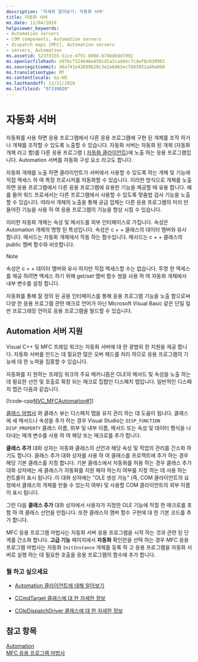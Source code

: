 ```yaml
---
description: '자세히 알아보기: 자동화 서버'
title: 자동화 서버
ms.date: 11/04/2016
helpviewer_keywords:
- Automation servers
- COM components, Automation servers
- dispatch maps [MFC], Automation servers
- servers, Automation
ms.assetid: 523fd155-51ce-4f91-b986-b74bdbdd7d92
ms.openlocfilehash: e97bcf524b96e459cd1a3caddec7cdaf0c030962
ms.sourcegitcommit: d6af41e42699628c3e2e6063ec7b03931a49a098
ms.translationtype: MT
ms.contentlocale: ko-KR
ms.lasthandoff: 12/11/2020
ms.locfileid: "97339828"
---
```

# <a name="automation-servers"></a>자동화 서버

자동화를 사용 하면 응용 프로그램에서 다른 응용 프로그램에 구현 된 개체를 조작 하거나 개체를 조작할 수 있도록 노출할 수 있습니다. 자동화 서버는 자동화 된 개체 (자동화 개체 라고 함)를 다른 응용 프로그램 ( [자동화 클라이언트](automation-clients.md))에 노출 하는 응용 프로그램입니다. Automation 서버를 자동화 구성 요소 라고도 합니다.

자동화 개체를 노출 하면 클라이언트가 서버에서 사용할 수 있도록 하는 개체 및 기능에 직접 액세스 하 여 특정 프로시저를 자동화할 수 있습니다. 이러한 방식으로 개체를 노출 하면 응용 프로그램에서 다른 응용 프로그램에 유용한 기능을 제공할 때 유용 합니다. 예를 들어 워드 프로세서는 다른 프로그램에서 사용할 수 있도록 맞춤법 검사 기능을 노출할 수 있습니다. 따라서 개체의 노출을 통해 공급 업체는 다른 응용 프로그램의 미리 만들어진 기능을 사용 하 여 응용 프로그램의 기능을 향상 시킬 수 있습니다.

이러한 자동화 개체는 속성 및 메서드를 외부 인터페이스로 가집니다. 속성은 Automation 개체의 명명 된 특성입니다. 속성은 c + + 클래스의 데이터 멤버와 유사 합니다. 메서드는 자동화 개체에서 작동 하는 함수입니다. 메서드는 c + + 클래스의 public 멤버 함수와 비슷합니다.

> [!NOTE]
> 속성은 c + + 데이터 멤버와 유사 하지만 직접 액세스할 수는 없습니다. 투명 한 액세스를 제공 하려면 액세스 하기 위해 get/set 멤버 함수 쌍을 사용 하 여 자동화 개체에서 내부 변수를 설정 합니다.

자동화를 통해 잘 정의 된 공용 인터페이스를 통해 응용 프로그램 기능을 노출 함으로써 다양 한 응용 프로그램 관련 매크로 언어가 아닌 Microsoft Visual Basic 같은 단일 일반 프로그래밍 언어로 응용 프로그램을 빌드할 수 있습니다.

## <a name="support-for-automation-servers"></a><a name="_core_support_for_automation_servers"></a> Automation 서버 지원

Visual C++ 및 MFC 프레임 워크는 자동화 서버에 대 한 광범위 한 지원을 제공 합니다. 자동화 서버를 만드는 데 필요한 많은 오버 헤드를 처리 하므로 응용 프로그램의 기능에 대 한 노력을 집중할 수 있습니다.

자동화를 지 원하는 프레임 워크의 주요 메커니즘은 OLE의 메서드 및 속성을 노출 하는 데 필요한 선언 및 호출로 확장 되는 매크로 집합인 디스패치 맵입니다. 일반적인 디스패치 맵은 다음과 같습니다.

[!code-cpp[NVC_MFCAutomation#1](codesnippet/cpp/automation-servers_1.cpp)]

[클래스 마법사](reference/mfc-class-wizard.md) 와 클래스 뷰는 디스패치 맵을 유지 관리 하는 데 도움이 됩니다. 클래스에 새 메서드나 속성을 추가 하는 경우 Visual Studio는 `DISP_FUNCTION` `DISP_PROPERTY` 클래스 이름, 외부 및 내부 이름, 메서드 또는 속성 및 데이터 형식을 나타내는 매개 변수를 사용 하 여 해당 또는 매크로를 추가 합니다.

**클래스 추가** 대화 상자는 자동화 클래스의 선언과 해당 속성 및 작업의 관리를 간소화 하기도 합니다. 클래스 추가 대화 상자를 사용 하 여 클래스를 프로젝트에 추가 하는 경우 해당 기본 클래스를 지정 합니다. 기본 클래스에서 자동화를 허용 하는 경우 클래스 추가 대화 상자에는 새 클래스가 자동화를 지원 해야 하는지 여부를 지정 하는 데 사용 하는 컨트롤이 표시 됩니다 .이 대화 상자에는 "OLE 생성 가능" (즉, COM 클라이언트의 요청에서 클래스의 개체를 만들 수 있는지 여부) 및 사용할 COM 클라이언트의 외부 이름이 표시 됩니다.

그런 다음 **클래스 추가** 대화 상자에서 사용자가 지정한 OLE 기능에 적절 한 매크로를 포함 하 여 클래스 선언을 만듭니다. 또한 클래스의 멤버 함수 구현에 대 한 기본 코드를 추가 합니다.

MFC 응용 프로그램 마법사는 자동화 서버 응용 프로그램을 시작 하는 것과 관련 된 단계를 간소화 합니다. **고급 기능** 페이지에서 **자동화** 확인란을 선택 하는 경우 MFC 응용 프로그램 마법사는 자동화 `InitInstance` 개체를 등록 하 고 응용 프로그램을 자동화 서버로 실행 하는 데 필요한 호출을 응용 프로그램의 함수에 추가 합니다.

### <a name="what-do-you-want-to-do"></a>뭘 하고 싶으세요

- [Automation 클라이언트에 대해 알아보기](automation-clients.md)

- [CCmdTarget 클래스에 대 한 자세한 정보](reference/ccmdtarget-class.md)

- [COleDispatchDriver 클래스에 대 한 자세한 정보](reference/coledispatchdriver-class.md)

## <a name="see-also"></a>참고 항목

[Automation](automation.md)<br/>
[MFC 응용 프로그램 마법사](reference/mfc-application-wizard.md)
